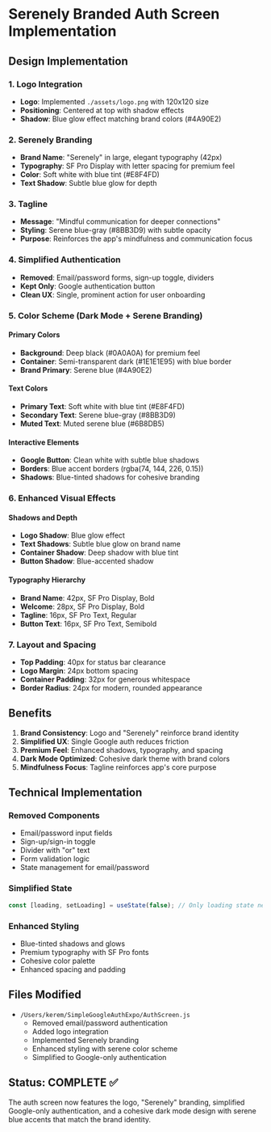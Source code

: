 # Serenely Branded Auth Screen Implementation

## Design Implementation

### 1. Logo Integration
- **Logo**: Implemented `./assets/logo.png` with 120x120 size
- **Positioning**: Centered at top with shadow effects
- **Shadow**: Blue glow effect matching brand colors (#4A90E2)

### 2. Serenely Branding
- **Brand Name**: "Serenely" in large, elegant typography (42px)
- **Typography**: SF Pro Display with letter spacing for premium feel
- **Color**: Soft white with blue tint (#E8F4FD)
- **Text Shadow**: Subtle blue glow for depth

### 3. Tagline
- **Message**: "Mindful communication for deeper connections"
- **Styling**: Serene blue-gray (#8BB3D9) with subtle opacity
- **Purpose**: Reinforces the app's mindfulness and communication focus

### 4. Simplified Authentication
- **Removed**: Email/password forms, sign-up toggle, dividers
- **Kept Only**: Google authentication button
- **Clean UX**: Single, prominent action for user onboarding

### 5. Color Scheme (Dark Mode + Serene Branding)

#### Primary Colors
- **Background**: Deep black (#0A0A0A) for premium feel
- **Container**: Semi-transparent dark (#1E1E1E95) with blue border
- **Brand Primary**: Serene blue (#4A90E2)

#### Text Colors
- **Primary Text**: Soft white with blue tint (#E8F4FD)
- **Secondary Text**: Serene blue-gray (#8BB3D9)
- **Muted Text**: Muted serene blue (#6B8DB5)

#### Interactive Elements
- **Google Button**: Clean white with subtle blue shadows
- **Borders**: Blue accent borders (rgba(74, 144, 226, 0.15))
- **Shadows**: Blue-tinted shadows for cohesive branding

### 6. Enhanced Visual Effects

#### Shadows and Depth
- **Logo Shadow**: Blue glow effect
- **Text Shadows**: Subtle blue glow on brand name
- **Container Shadow**: Deep shadow with blue tint
- **Button Shadow**: Blue-accented shadow

#### Typography Hierarchy
- **Brand Name**: 42px, SF Pro Display, Bold
- **Welcome**: 28px, SF Pro Display, Bold
- **Tagline**: 16px, SF Pro Text, Regular
- **Button Text**: 16px, SF Pro Text, Semibold

### 7. Layout and Spacing
- **Top Padding**: 40px for status bar clearance
- **Logo Margin**: 24px bottom spacing
- **Container Padding**: 32px for generous whitespace
- **Border Radius**: 24px for modern, rounded appearance

## Benefits

1. **Brand Consistency**: Logo and "Serenely" reinforce brand identity
2. **Simplified UX**: Single Google auth reduces friction
3. **Premium Feel**: Enhanced shadows, typography, and spacing
4. **Dark Mode Optimized**: Cohesive dark theme with brand colors
5. **Mindfulness Focus**: Tagline reinforces app's core purpose

## Technical Implementation

### Removed Components
- Email/password input fields
- Sign-up/sign-in toggle
- Divider with "or" text
- Form validation logic
- State management for email/password

### Simplified State
```javascript
const [loading, setLoading] = useState(false); // Only loading state needed
```

### Enhanced Styling
- Blue-tinted shadows and glows
- Premium typography with SF Pro fonts
- Cohesive color palette
- Enhanced spacing and padding

## Files Modified

- `/Users/kerem/SimpleGoogleAuthExpo/AuthScreen.js`
  - Removed email/password authentication
  - Added logo integration
  - Implemented Serenely branding
  - Enhanced styling with serene color scheme
  - Simplified to Google-only authentication

## Status: COMPLETE ✅

The auth screen now features the logo, "Serenely" branding, simplified Google-only authentication, and a cohesive dark mode design with serene blue accents that match the brand identity.
